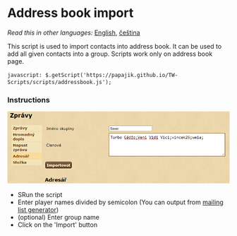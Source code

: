 # Address book import
_Read this in other languages:_ [English](rss_en.md), [čeština](rss_cs.md)

This script is used to import contacts into address book. 
It can be used to add all given contacts into a group. 
Scripts work only on address book page. 

```
javascript: $.getScript('https://papajik.github.io/TW-Scripts/scripts/addressbook.js');
```

### Instructions

![Example](../media/images/addressbook_cs.png)

* SRun the script
* Enter player names divided by semicolon (You can output from  [mailing list generator](https://www.twstats.com/en121/index.php?page=mailing_list))
* (optional) Enter group name
* Click on the 'Import' button